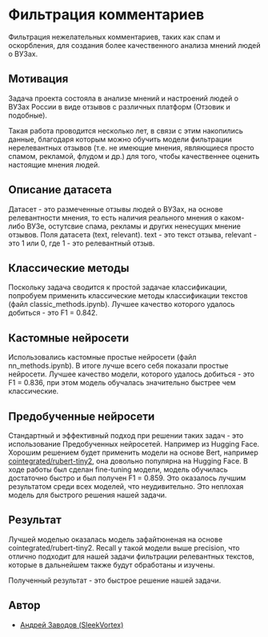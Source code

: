 
# Фильтрация комментариев

Фильтрация нежелательных комментариев, таких как спам и оскорбления, для создания более качественного анализа мнений людей о ВУЗах.


## Мотивация

Задача проекта состояла в анализе мнений и настроений людей о ВУЗах России в виде отзывов с различных платформ (Отзовик и подобные).

Такая работа проводится несколько лет, в связи с этим накопились данные, благодаря которым можно обучить модели фильтрации нерелевантных отзывов (т.е. не имеющие мнения, являющиеся просто спамом, рекламой, флудом и др.) для того, чтобы качественнее оценить настоящие мнения людей.
## Описание датасета

Датасет - это размеченные отзывы людей о ВУЗах, на основе релевантности мнения, то есть наличия реального мнения о каком-либо ВУЗе, остутсвие спама, рекламы и других ненесущих мнение отзывов.
Поля датасета (text, relevant). text - это текст отзыва, relevant - это 1 или 0, где 1 - это релевантный отзыв.

## Классические методы

Поскольку задача сводится к простой задачае классификации, попробуем применить классические методы классификации текстов (файл classic_methods.ipynb). Лучшее качество которого удалось добиться - это F1 = 0.842.
## Кастомные нейросети

Использовались кастомные простые нейросети (файл nn_methods.ipynb).
В итоге лучше всего себя показали простые нейросети. Лучшее качество модели, которого удалось добиться - это F1 = 0.836, при этом модель обучалась значительно быстрее чем классические.
## Предобученные нейросети

Стандартный и эффективный подход при решении таких задач - это использование Предобученных нейросетей. Например из Hugging Face. 
Хорошим решением будет применить модели на основе Bert, например [cointegrated/rubert-tiny2](https://huggingface.co/cointegrated/rubert-tiny2), она довольно популярна на Hugging Face.
В ходе работы был сделан fine-tuning модели, модель обучилась достаточно быстро и был получен F1 = 0.859. Это оказалось лучшим результатом среди всех моделей, что неудивительно. Это неплохая модель для быстрого решения нашей задачи.
## Результат

Лучшей моделью оказалась модель зафайтюненая на основе cointegrated/rubert-tiny2. Recall у такой модели выше precision, что отлично подходит для нашей задачи фильтрации релевантных текстов, которые в дальнейшем также будут обработаны и изучены.

Полученный результат - это быстрое решение нашей задачи.
## Автор

- [Андрей Заводов (SleekVortex)](https://github.com/SleekVortex)

